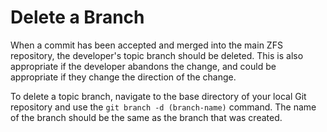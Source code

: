 # Delete a Branch

When a commit has been accepted and merged into the main ZFS repository, the developer's topic branch should be deleted.  This is also appropriate if the developer abandons the change, and could be appropriate if they change the direction of the change.

To delete a topic branch, navigate to the base directory of your local Git repository and use the `git branch -d (branch-name)` command.  The name of the branch should be the same as the branch that was created.
